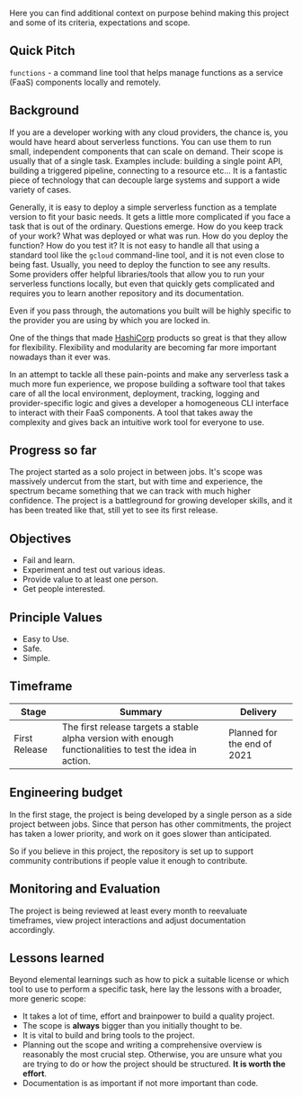 Here you can find additional context on purpose behind making this project and some of its criteria, expectations and scope.

## Quick Pitch

`functions` - a command line tool that helps manage functions as a service (FaaS) components locally and remotely.

## Background

If you are a developer working with any cloud providers, the chance is, you would have heard about serverless functions. You can use them to run small, independent components that can scale on demand. Their scope is usually that of a single task. Examples include: building a single point API, building a triggered pipeline, connecting to a resource etc... It is a fantastic piece of technology that can decouple large systems and support a wide variety of cases.

Generally, it is easy to deploy a simple serverless function as a template version to fit your basic needs. It gets a little more complicated if you face a task that is out of the ordinary. Questions emerge. How do you keep track of your work? What was deployed or what was run. How do you deploy the function? How do you test it?
It is not easy to handle all that using a standard tool like the `gcloud` command-line tool, and it is not even close to being fast. Usually, you need to deploy the function to see any results. Some providers offer helpful libraries/tools that allow you to run your serverless functions locally, but even that quickly gets complicated and requires you to learn another repository and its documentation.

Even if you pass through, the automations you built will be highly specific to the provider you are using by which you are locked in.

One of the things that made [HashiCorp](https://www.hashicorp.com/) products so great is that they allow for flexibility. Flexibility and modularity are becoming far more important nowadays than it ever was.

In an attempt to tackle all these pain-points and make any serverless task a much more fun experience, we propose building a software tool that takes care of all the local environment, deployment, tracking, logging and provider-specific logic and gives a developer a homogeneous CLI interface to interact with their FaaS components. A tool that takes away the complexity and gives back an intuitive work tool for everyone to use.

## Progress so far

The project started as a solo project in between jobs. It's scope was massively undercut from the start, but with time and experience, the spectrum became something that we can track with much higher confidence. The project is a battleground for growing developer skills, and it has been treated like that, still yet to see its first release.

## Objectives

- Fail and learn.
- Experiment and test out various ideas.
- Provide value to at least one person.
- Get people interested.

## Principle Values

- Easy to Use.
- Safe.
- Simple.

## Timeframe

| Stage         | Summary                                                                                                      | Delivery                    |
| ------------- | ------------------------------------------------------------------------------------------------------------ | --------------------------- |
| First Release | The first release targets a stable alpha version with enough functionalities to test the idea in action. | Planned for the end of 2021 |


## Engineering budget

In the first stage, the project is being developed by a single person as a side project between jobs.
Since that person has other commitments, the project has taken a lower priority, and work on it goes slower than anticipated.

So if you believe in this project, the repository is set up to support community contributions if people value it enough to contribute.

## Monitoring and Evaluation

The project is being reviewed at least every month to reevaluate timeframes, view project interactions and adjust documentation accordingly.

## Lessons learned

Beyond elemental learnings such as how to pick a suitable license or which tool to use to perform a specific task, here lay the lessons with a broader, more generic scope:

- It takes a lot of time, effort and brainpower to build a quality project.
- The scope is **always** bigger than you initially thought to be.
- It is vital to build and bring tools to the project.
- Planning out the scope and writing a comprehensive overview is reasonably the most crucial step. Otherwise, you are unsure what you are trying to do or how the project should be structured. **It is worth the effort**.
- Documentation is as important if not more important than code.
